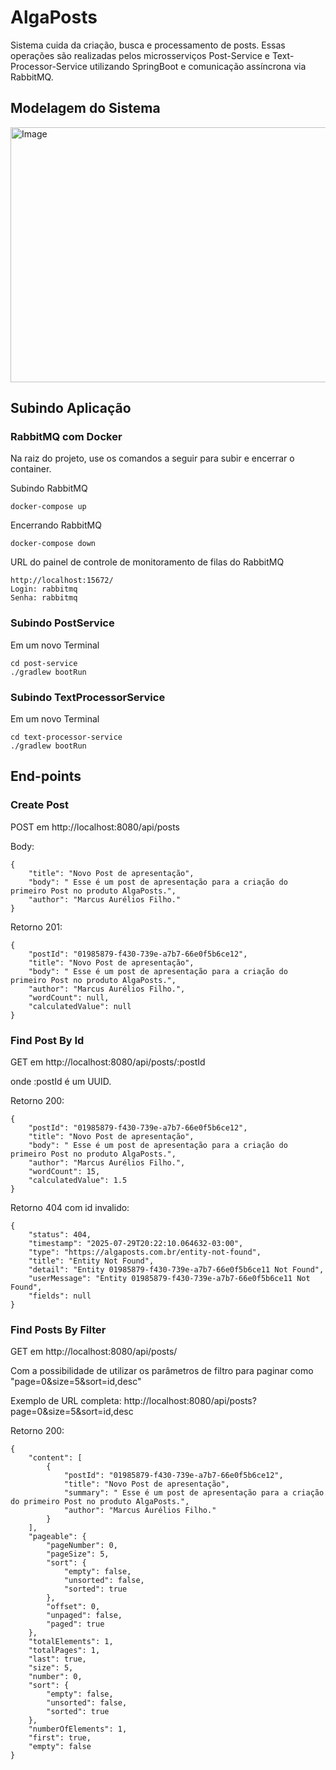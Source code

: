 # AlgaPosts
Sistema cuida da criação, busca e processamento de posts. Essas operações são realizadas pelos microsserviços Post-Service e Text-Processor-Service utilizando SpringBoot e comunicação assíncrona via RabbitMQ.

## Modelagem do Sistema

<img width="807" height="408" alt="Image" src="https://github.com/user-attachments/assets/886c605c-38fb-4902-97e0-30d22b333801" />


## Subindo Aplicação
### RabbitMQ com Docker
Na raiz do projeto, use os comandos a seguir para subir e encerrar o container.

Subindo RabbitMQ
```
docker-compose up
```

Encerrando RabbitMQ
```
docker-compose down
```

URL do painel de controle de monitoramento de filas do RabbitMQ
```
http://localhost:15672/
Login: rabbitmq
Senha: rabbitmq
```

### Subindo PostService
Em um novo Terminal
```
cd post-service
./gradlew bootRun
```

### Subindo TextProcessorService
Em um novo Terminal
```
cd text-processor-service
./gradlew bootRun
```

## End-points
### Create Post
POST em http://localhost:8080/api/posts

Body:
```
{
	"title": "Novo Post de apresentação",
	"body": " Esse é um post de apresentação para a criação do primeiro Post no produto AlgaPosts.",
	"author": "Marcus Aurélios Filho."
}
```
Retorno 201:
```
{
    "postId": "01985879-f430-739e-a7b7-66e0f5b6ce12",
    "title": "Novo Post de apresentação",
    "body": " Esse é um post de apresentação para a criação do primeiro Post no produto AlgaPosts.",
    "author": "Marcus Aurélios Filho.",
    "wordCount": null,
    "calculatedValue": null
}
```

### Find Post By Id
GET em http://localhost:8080/api/posts/:postId

onde :postId é um UUID.

Retorno 200:
```
{
    "postId": "01985879-f430-739e-a7b7-66e0f5b6ce12",
    "title": "Novo Post de apresentação",
    "body": " Esse é um post de apresentação para a criação do primeiro Post no produto AlgaPosts.",
    "author": "Marcus Aurélios Filho.",
    "wordCount": 15,
    "calculatedValue": 1.5
}
```

Retorno 404 com id invalido:
```
{
    "status": 404,
    "timestamp": "2025-07-29T20:22:10.064632-03:00",
    "type": "https://algaposts.com.br/entity-not-found",
    "title": "Entity Not Found",
    "detail": "Entity 01985879-f430-739e-a7b7-66e0f5b6ce11 Not Found",
    "userMessage": "Entity 01985879-f430-739e-a7b7-66e0f5b6ce11 Not Found",
    "fields": null
}
```

### Find Posts By Filter
GET em http://localhost:8080/api/posts/

Com a possibilidade de utilizar os parâmetros de filtro para paginar como "page=0&size=5&sort=id,desc"

Exemplo de URL completa: http://localhost:8080/api/posts?page=0&size=5&sort=id,desc

Retorno 200:
```
{
    "content": [
        {
            "postId": "01985879-f430-739e-a7b7-66e0f5b6ce12",
            "title": "Novo Post de apresentação",
            "summary": " Esse é um post de apresentação para a criação do primeiro Post no produto AlgaPosts.",
            "author": "Marcus Aurélios Filho."
        }
    ],
    "pageable": {
        "pageNumber": 0,
        "pageSize": 5,
        "sort": {
            "empty": false,
            "unsorted": false,
            "sorted": true
        },
        "offset": 0,
        "unpaged": false,
        "paged": true
    },
    "totalElements": 1,
    "totalPages": 1,
    "last": true,
    "size": 5,
    "number": 0,
    "sort": {
        "empty": false,
        "unsorted": false,
        "sorted": true
    },
    "numberOfElements": 1,
    "first": true,
    "empty": false
}
```



